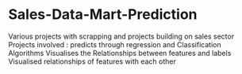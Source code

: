 # Sales-Data-Mart-Prediction
Various projects with scrapping and projects building on sales sector  Projects involved :  predicts through regression and Classification Algorithms Visualises the Relationships between features and labels Visualised relationships of features with each other
